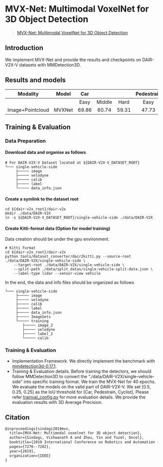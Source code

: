# MVX-Net: Multimodal VoxelNet for 3D Object Detection

> [MVX-Net: Multimodal VoxelNet for 3D Object Detection](https://arxiv.org/abs/1904.01649)

## Introduction
We implement MVX-Net and provide the results and checkpoints on DAIR-V2X-V datasets with MMDetection3D.

## Results and models
|  Modality  |     Model    |  Car  |        |       | Pedestrain |        |       | Cyclist |        |       | Download |
|:----------:|:------------:|:-----:|:------:|:-----:|:----------:|:------:|:-----:|:-------:|:------:|:-----:|:--------:|
|            |              |  Easy | Middle |  Hard |    Easy    | Middle |  Hard |   Easy  | Middle |  Hard |          |
| Image+Pointcloud | MVXNet | 69.86 | 60.74  | 59.31 | 47.73      | 43.37  | 42.49 | 45.68   | 41.84  | 40.55 |  [model](https://drive.google.com/file/d/1Ey5QcyRXMb5RvTAHrQh0FeVOjMqfY1-B/view?usp=sharing) |

## Training & Evaluation

### Data Preparation
#### Download data and organise as follows

```
# For DAIR-V2X-V Dataset located at ${DAIR-V2X-V_DATASET_ROOT}
└─── single-vehicle-side
     ├───── image
     ├───── velodyne
     ├───── calib
     ├───── label
     └───── data_info.json        
```

#### Create a symlink to the dataset root

```
cd ${dair-v2x_root}/dair-v2x
mkdir ./data/DAIR-V2X
ln -s ${DAIR-V2X-V_DATASET_ROOT}/single-vehicle-side ./data/DAIR-V2X
```

#### Create Kitti-format data (Option for model training)

Data creation should be under the gpu environment.
```commandline
# Kitti Format
cd ${dair-v2x_root}/dair-v2x
python tools/dataset_converter/dair2kitti.py --source-root ./data/DAIR-V2X/single-vehicle-side \
    --target-root ./data/DAIR-V2X/single-vehicle-side \
    --split-path ./data/split_datas/single-vehicle-split-data.json \
    --label-type lidar --sensor-view vehicle
```

In the end, the data and info files should be organized as follows
```
└─── single-vehicle-side             
     ├───── image
     ├───── velodyne
     ├───── calib
     ├───── label
     ├───── data_info.json
     ├───── ImageSets
     └───── training
        ├───── image_2
        ├───── velodyne
        ├───── label_2
        └───── calib
```

### Training & Evaluation

* Implementation Framework. We directly implement the benchmark with [mmdetection3d-0.17.1](https://github.com/open-mmlab/mmdetection3d/tree/v0.17.1).
* Training & Evaluation details. 
  Before training the detectors, we should follow MMDetection3D to convert the "./data/DAIR-V2X/single-vehicle-side" into specific training format.
  We train the MVX-Net for 40 epochs.
  We evaluate the models on the valid part of DAIR-V2X-V. 
  We set [0.5, 0.25, 0.25] as the IoU threshold for [Car, Pedestrain, Cyclist]. 
  Please refer [trainval_config.py](./trainval_config.py) for more evaluation details.
  We provide the evaluation results with 3D Average Precision.

## Citation

```latex
@inproceedings{sindagi2019mvx,
  title={MVX-Net: Multimodal voxelnet for 3D object detection},
  author={Sindagi, Vishwanath A and Zhou, Yin and Tuzel, Oncel},
  booktitle={2019 International Conference on Robotics and Automation (ICRA)},
  pages={7276--7282},
  year={2019},
  organization={IEEE}
}
```